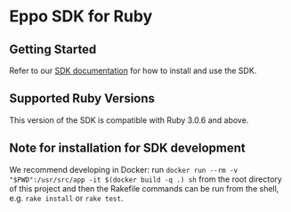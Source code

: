 # Eppo SDK for Ruby

## Getting Started

Refer to our [SDK documentation](https://docs.geteppo.com/feature-flags/sdks/ruby) for how to install and use the SDK.

## Supported Ruby Versions
This version of the SDK is compatible with Ruby 3.0.6 and above.

## Note for installation for SDK development

We recommend developing in Docker: run `docker run --rm -v "$PWD":/usr/src/app -it $(docker build -q .) sh` from the root directory of this project and then the Rakefile commands can be run from the shell, e.g. `rake install` or `rake test`.
